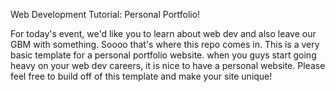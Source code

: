 Web Development Tutorial: Personal Portfolio!			               








For today's event, we'd like you to learn about web dev and also leave our GBM with something. Soooo that's where this repo comes in. 
This is a very basic template for a personal portfolio website. when you guys start going heavy on your web dev careers, it is nice to 
have a personal website. Please feel free to build off of this template and make your site unique!
